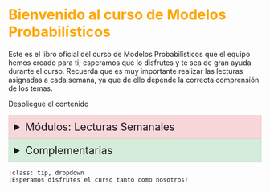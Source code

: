 # <span style="color:#ffa600; font-weight: bold;">Bienvenido al curso de Modelos Probabilísticos</span>

Este es el libro oficial del curso de Modelos Probabilísticos que el equipo hemos creado para ti; esperamos que lo disfrutes y te sea de gran ayuda durante el curso. Recuerda que es muy importante realizar las lecturas asignadas a cada semana, ya que de ello depende la correcta comprensión de los temas. 

Despliegue el contenido


<style>
.modules-dropdown summary {
    font-size: 1.5em; /* Tamaño de letra más grande para el título de Módulos */
    background-color: #f8d7da; /* Color de fondo para el título de Módulos */
    padding: 10px; /* Espaciado alrededor del título */
    border: 1px solid #f5c6cb; /* Borde alrededor del título */
    cursor: pointer; /* Cambia el cursor al pasar sobre el título */
}

.modules-dropdown h2 {
    font-size: 1.2em; /* Tamaño de letra para los elementos dentro del dropdown de Módulos */
    color: #721c24; /* Color del texto */
    margin: 10px 0; /* Margen alrededor de los elementos */
    padding: 5px; /* Espaciado alrededor de los elementos */
}

.modules-dropdown h2:hover {
    background-color: #f5c6cb; /* Cambia el fondo al pasar el mouse sobre los elementos de Módulos */
}

.complementary-dropdown summary {
    font-size: 1.5em; /* Tamaño de letra más grande para el título de Complementarias */
    background-color: #d4edda; /* Color de fondo para el título de Complementarias */
    padding: 10px; /* Espaciado alrededor del título */
    border: 1px solid #c3e6cb; /* Borde alrededor del título */
    cursor: pointer; /* Cambia el cursor al pasar sobre el título */
}

.complementary-dropdown h2 {
    font-size: 1.2em; /* Tamaño de letra para los elementos dentro del dropdown de Complementarias */
    color: #155724; /* Color del texto */
    margin: 10px 0; /* Margen alrededor de los elementos */
    padding: 5px; /* Espaciado alrededor de los elementos */
}

.complementary-dropdown h2:hover {
    background-color: #c3e6cb; /* Cambia el fondo al pasar el mouse sobre los elementos de Complementarias */
}
</style>

<details class="modules-dropdown">
    <summary>Módulos: Lecturas Semanales</summary>

    <h2><i class="fas fa-concierge-bell" style="color:#A62465"></i> <a href="Modulo1.md">Módulo 1: Introducción</a></h2>
    <h2><i class="fas fa-object-ungroup" style="color:#008380"></i> <a href="Modulo2.md">Módulo 2: De un sistema real a un modelo</a></h2>
    <h2><i class="fas fa-pen-ruler" style="color:#E57231"></i> <a href="Modulo3.md">Módulo 3: Medir el sistema a través del modelo</a></h2>
    <h2><i class="fas fa-lightbulb" style="color:#4F8F1E"></i> <a href="Modulo4.md">Módulo 4: Toma de decisiones para mejorar el sistema</a></h2>
</details>

<details class="complementary-dropdown">
    <summary>Complementarias</summary>

    <h2><i class="fas fa-lightbulb" style="color:#4F8F1E"></i> <a href="Complementaria1.ipynb">Complementaria 1: Introducción a Python</a></h2>
    <h2><i class="fas fa-lightbulb" style="color:#4F8F1E"></i> <a href="Complementaria2.ipynb">Complementaria 2: Álgebra Lineal en Python</a></h2>
</details>




```{admonition} Haz click acá!
:class: tip, dropdown
¡Esperamos disfrutes el curso tanto como nosotros!
```